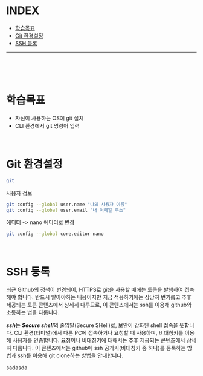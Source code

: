 # INDEX
- [학습목표](#학습목표)
- [Git 환경설정](#git-환경설정)
- [SSH 등록](#ssh-등록)

---
</br>
</br>
</br>


# 학습목표
- 자신이 사용하는 OS에 git 설치
- CLI 환경에서 git 명령어 입력

</br>

# Git 환경설정
```bash
git
```
사용자 정보
``` bash
git config --global user.name "나의 사용자 이름"
git config --global user.email "내 이메일 주소"
```

에디터 -> nano 에디터로 변경 
```bash
git config --global core.editor nano
```

</br>

# SSH 등록
최근 Github의 정책이 변경되어, HTTPS로 git을 사용할 때에는 토큰을 발행하여 접속해야 합니다. 반드시 알아야하는 내용이지만 지금 적용하기에는 상당히 번거롭고 추후 제공되는 토큰 콘텐츠에서 상세히 다루므로, 이 콘텐츠에서는 ssh를 이용해 github와 소통하는 법을 다룹니다.

***ssh***는 ***Secure shell***의 줄임말(Secure SHell)로, 보안이 강화된 shell 접속을 뜻합니다. CLI 환경(터미널)에서 다른 PC에 접속하거나 요청할 때 사용하며, 비대칭키를 이용해 사용자를 인증합니다. 요청이나 비대칭키에 대해서는 추후 제공되는 콘텐츠에서 상세히 다룹니다. 이 콘텐츠에서는 github에 ssh 공개키(비대칭키 중 하나)를 등록하는 방법과 ssh를 이용해 git clone하는 방법을 안내합니다.

sadasda

